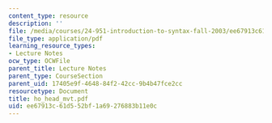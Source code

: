 ```yaml
---
content_type: resource
description: ''
file: /media/courses/24-951-introduction-to-syntax-fall-2003/ee67913c61d552bf1a69276883b11e0c_ho_head_mvt.pdf
file_type: application/pdf
learning_resource_types:
- Lecture Notes
ocw_type: OCWFile
parent_title: Lecture Notes
parent_type: CourseSection
parent_uid: 17405e9f-4648-84f2-42cc-9b4b47fce2cc
resourcetype: Document
title: ho_head_mvt.pdf
uid: ee67913c-61d5-52bf-1a69-276883b11e0c
---
```

